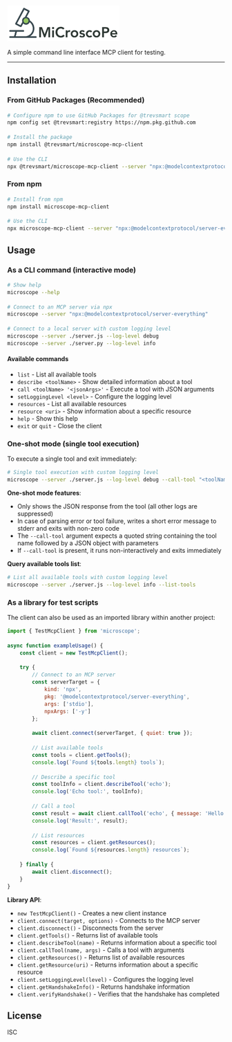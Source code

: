 <img src="assets/logo.png" alt="MiCroscoPe logo" width="260" style="mmargin-bottom: 6px;"/>

A simple command line interface MCP client for testing.

---
## Installation

### From GitHub Packages (Recommended)

```bash
# Configure npm to use GitHub Packages for @trevsmart scope
npm config set @trevsmart:registry https://npm.pkg.github.com

# Install the package
npm install @trevsmart/microscope-mcp-client

# Use the CLI
npx @trevsmart/microscope-mcp-client --server "npx:@modelcontextprotocol/server-everything"
```

### From npm

```bash
# Install from npm
npm install microscope-mcp-client

# Use the CLI
npx microscope-mcp-client --server "npx:@modelcontextprotocol/server-everything"
```

## Usage

### As a CLI command (interactive mode)

```bash
# Show help
microscope --help

# Connect to an MCP server via npx
microscope --server "npx:@modelcontextprotocol/server-everything"

# Connect to a local server with custom logging level
microscope --server ./server.js --log-level debug
microscope --server ./server.py --log-level info
```

#### Available commands
- `list` - List all available tools
- `describe <toolName>` - Show detailed information about a tool
- `call <toolName> '<jsonArgs>'` - Execute a tool with JSON arguments
- `setLoggingLevel <level>` - Configure the logging level
- `resources` - List all available resources
- `resource <uri>` - Show information about a specific resource
- `help` - Show this help
- `exit` or `quit` - Close the client

### One-shot mode (single tool execution)

To execute a single tool and exit immediately:

```bash
# Single tool execution with custom logging level
microscope --server ./server.js --log-level debug --call-tool "<toolName> {\"toolParam1\":\"toolParamValue1\", \"toolParam2\":\"toolParamValue2\"}"
```

**One-shot mode features**:
- Only shows the JSON response from the tool (all other logs are suppressed)
- In case of parsing error or tool failure, writes a short error message to stderr and exits with non-zero code
- The `--call-tool` argument expects a quoted string containing the tool name followed by a JSON object with parameters
- If `--call-tool` is present, it runs non-interactively and exits immediately

**Query available tools list**:
```bash
# List all available tools with custom logging level
microscope --server ./server.js --log-level info --list-tools
```

### As a library for test scripts

The client can also be used as an imported library within another project:

```javascript
import { TestMcpClient } from 'microscope';

async function exampleUsage() {
    const client = new TestMcpClient();

    try {
        // Connect to an MCP server
        const serverTarget = {
            kind: 'npx',
            pkg: '@modelcontextprotocol/server-everything',
            args: ['stdio'],
            npxArgs: ['-y']
        };

        await client.connect(serverTarget, { quiet: true });

        // List available tools
        const tools = client.getTools();
        console.log(`Found ${tools.length} tools`);

        // Describe a specific tool
        const toolInfo = client.describeTool('echo');
        console.log('Echo tool:', toolInfo);

        // Call a tool
        const result = await client.callTool('echo', { message: 'Hello World!' });
        console.log('Result:', result);

        // List resources
        const resources = client.getResources();
        console.log(`Found ${resources.length} resources`);

    } finally {
        await client.disconnect();
    }
}
```

**Library API**:
- `new TestMcpClient()` - Creates a new client instance
- `client.connect(target, options)` - Connects to the MCP server
- `client.disconnect()` - Disconnects from the server
- `client.getTools()` - Returns list of available tools
- `client.describeTool(name)` - Returns information about a specific tool
- `client.callTool(name, args)` - Calls a tool with arguments
- `client.getResources()` - Returns list of available resources
- `client.getResource(uri)` - Returns information about a specific resource
- `client.setLoggingLevel(level)` - Configures the logging level
- `client.getHandshakeInfo()` - Returns handshake information
- `client.verifyHandshake()` - Verifies that the handshake has completed

## License

ISC
